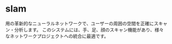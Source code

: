 # slam
用の革新的なニューラルネットワークで、ユーザーの周囲の空間を正確にスキャン・分析します。 このシステムには、手、足、顔のスキャン機能があり、様々なネットワークプロジェクトへの統合に最適です。
